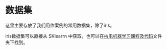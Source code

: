 # 数据集

这里主要存放了我们用作案例的常用数据集，除了iris。

iris数据集可以直接从 SKlearrn 中获取，也可以在[杭电机器学习课程及代码](https://github.com/DrDavidS/basic_Machine_Learning/blob/master/杭电机器学习课程及代码/Iris.csv)文件夹下找到。
